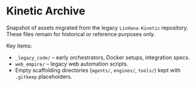 # Kinetic Archive

Snapshot of assets migrated from the legacy `LivHana-Kinetic` repository. These files remain for historical or reference purposes only.

Key items:
- `_legacy_code/` – early orchestrators, Docker setups, integration specs.
- `web_empire/` – legacy web automation scripts.
- Empty scaffolding directories (`agents/`, `engines/`, `tools/`) kept with `.gitkeep` placeholders.
